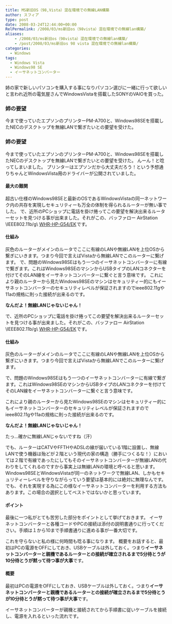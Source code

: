 ```yaml
---
title: MS新旧OS（98,Vista）混在環境での無線LAN構築
author: スフィア
type: post
date: 2008-03-24T12:44:00+00:00
RelPermalink: /2008/03/ms新旧os（98vista）混在環境での無線lan構築/
aliases:
    - /2008/03/ms新旧os（98vista）混在環境での無線lan構築/
    - /post/2008/03/ms新旧os 98 vista 混在環境での無線lan構築/
categories:
  - Windows
tags:
  - Windows Vista
  - Windows98 SE
  - イーサネットコンバーター
---
```

姉の家で新しいパソコンを購入する事になりパソコン選びに一緒に行って欲しいと言われ近所の電気屋さんでWindowsVistaを搭載したSONYのVAIOを買った。

### 姉の要望
今まで使っていたエプソンのプリンターPM-A700と、Windows98SEを搭載したNECのデスクトップを無線LANで繋ぎたいとの要望を受けた。

### 姉の要望
今まで使っていたエプソンのプリンターPM-A700と、Windows98SEを搭載したNECのデスクトップを無線LANで繋ぎたいとの要望を受けた。
んーん！と唸ってしまいました。
プリンターはエプソンだから大丈夫だろう！という予想通りちゃんとWindowsVista用のドライバーが公開されていました。

#### 最大の難関
超古い仕様のWindows98SEと最新のOSであるWindowsVistaの同一ネットワーク内の共存を実現しセキュリティーも万全の体制を得られるルーターが無い事でした。
で、近所のPCショップに電話を掛け捲ってこの要望を解決出来るルーターセットを見つける事が出来ました。それがこの、バッファロー AirStation \IEEE802.11b/g\ <a target="_blank" href="https://www.amazon.co.jp/BUFFALO-%E3%83%8F%E3%82%A4%E3%83%91%E3%83%AF%E3%83%BC-%E7%84%A1%E7%B7%9ALAN%E3%83%AB%E3%83%BC%E3%82%BF%E3%83%BC-Station-WHR-HP-G300N/dp/B002LSIXLC/ref=sr_1_fkmr0_1?__mk_ja_JP=%E3%82%AB%E3%82%BF%E3%82%AB%E3%83%8A&amp;keywords=WHR-HP-G54%2FEK&amp;qid=1570322371&amp;sr=8-1-fkmr0&_encoding=UTF8&tag=pasokon-news-22&linkCode=ur2&linkId=f5d74c7be152a29b6c0815b085df022e&camp=247&creative=1211">WHR-HP-G54/EK</a><img src="//ir-jp.amazon-adsystem.com/e/ir?t=pasokon-news-22&l=ur2&o=9" width="1" height="1" border="0" alt="" style="border:none !important; margin:0px !important;" />です。

#### 仕組み
灰色のルーターがメインのルータでここに有線のLANや無線LANを上位OSから繋ぎにいきます。つまり今回で言えばVistaから無線LANでこのルーターに繋げます。
で、問題のWindows98SEはもう一つのイーサネットコンバーターに有線で繋ぎます。これはWindows98SEのマシンからUSBタイプのLANコネクターを付けてそのLAN線をイーサネットコンバーターに繋ぐと言う意味です。
これにより親のルーターから見たWindows98SEのマシンはセキュリティー的にもイーサネットコンバーターのセキュリティレベルが保証されますのでieee802.11gや11aの規格に則った接続が出来るのです。

**なんだよ！無線LANじゃないじゃん！**

で、近所のPCショップに電話を掛け捲ってこの要望を解決出来るルーターセットを見つける事が出来ました。それがこの、バッファロー AirStation \IEEE802.11b/g\ <a target="_blank" href="https://www.amazon.co.jp/BUFFALO-%E3%83%8F%E3%82%A4%E3%83%91%E3%83%AF%E3%83%BC-%E7%84%A1%E7%B7%9ALAN%E3%83%AB%E3%83%BC%E3%82%BF%E3%83%BC-Station-WHR-HP-G300N/dp/B002LSIXLC/ref=sr_1_fkmr0_1?__mk_ja_JP=%E3%82%AB%E3%82%BF%E3%82%AB%E3%83%8A&amp;keywords=WHR-HP-G54%2FEK&amp;qid=1570322371&amp;sr=8-1-fkmr0&_encoding=UTF8&tag=pasokon-news-22&linkCode=ur2&linkId=f5d74c7be152a29b6c0815b085df022e&camp=247&creative=1211">WHR-HP-G54/EK</a><img src="//ir-jp.amazon-adsystem.com/e/ir?t=pasokon-news-22&l=ur2&o=9" width="1" height="1" border="0" alt="" style="border:none !important; margin:0px !important;" />です。
  

#### 仕組み
灰色のルーターがメインのルータでここに有線のLANや無線LANを上位OSから繋ぎにいきます。つまり今回で言えばVistaから無線LANでこのルーターに繋げます。

で、問題のWindows98SEはもう一つのイーサネットコンバーターに有線で繋ぎます。これはWindows98SEのマシンからUSBタイプのLANコネクターを付けてそのLAN線をイーサネットコンバーターに繋ぐと言う意味です。

これにより親のルーターから見たWindows98SEのマシンはセキュリティー的にもイーサネットコンバーターのセキュリティレベルが保証されますのでieee802.11gや11aの規格に則った接続が出来るのです。

**なんだよ！無線LANじゃないじゃん！**

たっ...確かに無線LANじゃないですね（汗）

でも、ルーターはCATVやFFTHやADSLの線が届いている1階に設置し、無線LANで使う機器は殆どが２階という現代の家の構造（勝手につくるな！）においては２階で有線であったにしてもそのイーサネットコンバーターが無線LANの代わりをしてくれるのですから事実上は無線LANの環境と呼べると思います。
Windows98SEとWindowsVistaが同一のネットワークで無線LAN、しかもセキュリティーレベルを守りながらっていう要望は基本的には絶対に無理なんです。でも、それを実現する為にこの様なイーサネットコンバーターを利用する方法もあります。この場合の選択としてベストではないかと思っています。

#### ポイント
最後に一つ私がとても苦労した部分をポイントとして挙げておきます。
イーサネットコンバーターと各種コードやPCの接続は添付の説明書通りに行ってください。手順は１から10まで手順書通りに進める事が一番大切です。

これを守らないと私の様に何時間も唸る事になります。
概要をお話すると、最初はPCの電源をOFFにしておき、USBケーブルは外しておく。つまり**イーサネットコンバーターと親機であるルーターとの接続が確立されるまで5分待とうが10分待とうが黙って待つ事が大事**です。

#### 概要

最初はPCの電源をOFFにしておき、USBケーブルは外しておく。つまり**イーサネットコンバーターと親機であるルーターとの接続が確立されるまで5分待とうが10分待とうが黙って待つ事が大事**です。

イーサネットコンバーターが親機と接続されてから手順書に従いケーブルを接続し、電源を入れるといった流れです。
